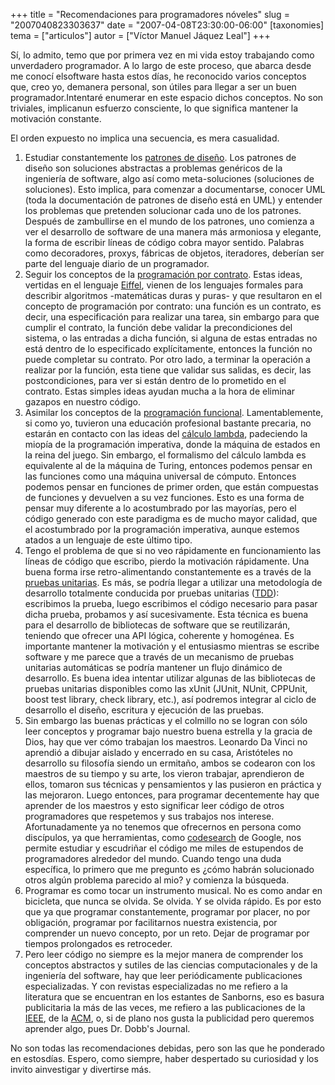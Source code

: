 +++
title = "Recomendaciones para programadores nóveles"
slug = "2007040823303637"
date = "2007-04-08T23:30:00-06:00"
[taxonomies]
tema = ["articulos"]
autor = ["Víctor Manuel Jáquez Leal"]
+++

Sí, lo admito, temo que por primera vez en mi vida estoy trabajando como
unverdadero programador. A lo largo de este proceso, que abarca desde me
conocí elsoftware hasta estos días, he reconocido varios conceptos que,
creo yo, demanera personal, son útiles para llegar a ser un buen
programador.Intentaré enumerar en este espacio dichos conceptos. No son
triviales, implicanun esfuerzo consciente, lo que significa mantener la
motivación constante.

<!-- more -->
El orden expuesto no implica una secuencia, es mera casualidad.

1.  Estudiar constantemente los [patrones de
    diseño](http://en.wikipedia.org/wiki/Design_pattern_%28computer_science%29 "patrones de diseño").
    Los patrones de diseño son soluciones abstractas a problemas
    genéricos de la ingeniería de software, algo así como
    meta-soluciones (soluciones de soluciones). Esto implica, para
    comenzar a documentarse, conocer UML (toda la documentación de
    patrones de diseño está en UML) y entender los problemas que
    pretenden solucionar cada uno de los patrones. Después de
    zambullirse en el mundo de los patrones, uno comienza a ver el
    desarrollo de software de una manera más armoniosa y elegante, la
    forma de escribir líneas de código cobra mayor sentido. Palabras
    como decoradores, proxys, fábricas de objetos, iteradores, deberían
    ser parte del lenguaje diario de un programador.
2.  Seguir los conceptos de la [programación por
    contrato](http://en.wikipedia.org/wiki/Programming_by_contract "programación por contrato").
    Estas ideas, vertidas en el lenguaje
    [Eiffel](http://www.eiffel.com/ "Eiffel"), vienen de los lenguajes
    formales para describir algoritmos -matemáticas duras y puras- y que
    resultaron en el concepto de programación por contrato: una función
    es un contrato, es decir, una especificación para realizar una
    tarea, sin embargo para que cumplir el contrato, la función debe
    validar la precondiciones del sistema, o las entradas a dicha
    función, si alguna de estas entradas no está dentro de lo
    especificado explícitamente, entonces la función no puede completar
    su contrato. Por otro lado, a terminar la operación a realizar por
    la función, esta tiene que validar sus salidas, es decir, las
    postcondiciones, para ver si están dentro de lo prometido en el
    contrato. Estas simples ideas ayudan mucha a la hora de eliminar
    gazapos en nuestro código.
3.  Asimilar los conceptos de la [programación
    funcional](http://en.wikipedia.org/wiki/Functional_programming "programación funcional").
    Lamentablemente, si como yo, tuvieron una educación profesional
    bastante precaria, no estarán en contacto con las ideas del [cálculo
    lambda](http://en.wikipedia.org/wiki/Lambda_calculus "cálculo lambda"),
    padeciendo la miopía de la programación imperativa, donde la máquina
    de estados en la reina del juego. Sin embargo, el formalismo del
    cálculo lambda es equivalente al de la máquina de Turing, entonces
    podemos pensar en las funciones como una máquina universal de
    cómputo. Entonces podemos pensar en funciones de primer orden, que
    están compuestas de funciones y devuelven a su vez funciones. Esto
    es una forma de pensar muy diferente a lo acostumbrado por las
    mayorías, pero el código generado con este paradigma es de mucho
    mayor calidad, que el acostumbrado por la programación imperativa,
    aunque estemos atados a un lenguaje de este último tipo.
4.  Tengo el problema de que si no veo rápidamente en funcionamiento las
    líneas de código que escribo, pierdo la motivación rápidamente. Una
    buena forma irse retro-alimentando constantemente es a través de la
    [pruebas
    unitarias](http://en.wikipedia.org/wiki/Unit_test "pruebas unitarias").
    Es más, se podría llegar a utilizar una metodología de desarrollo
    totalmente conducida por pruebas unitarias
    ([TDD](http://en.wikipedia.org/wiki/Test_driven_development "TDD")):
    escribimos la prueba, luego escribimos el código necesario para
    pasar dicha prueba, probamos y así sucesivamente. Esta técnica es
    buena para el desarrollo de bibliotecas de software que se
    reutilizarán, teniendo que ofrecer una API lógica, coherente y
    homogénea. Es importante mantener la motivación y el entusiasmo
    mientras se escribe software y me parece que a través de un
    mecanismo de pruebas unitarias automáticas se podría mantener un
    flujo dinámico de desarrollo. Es buena idea intentar utilizar
    algunas de las bibliotecas de pruebas unitarias disponibles como las
    xUnit (JUnit, NUnit, CPPUnit, boost test library, check library,
    etc.), así podremos integrar al ciclo de desarrollo el diseño,
    escritura y ejecución de las pruebas.
5.  Sin embargo las buenas prácticas y el colmillo no se logran con sólo
    leer conceptos y programar bajo nuestro buena estrella y la gracia
    de Dios, hay que ver cómo trabajan los maestros. Leonardo Da Vinci
    no aprendió a dibujar aislado y encerrado en su casa, Aristóteles no
    desarrollo su filosofía siendo un ermitaño, ambos se codearon con
    los maestros de su tiempo y su arte, los vieron trabajar,
    aprendieron de ellos, tomaron sus técnicas y pensamientos y las
    pusieron en práctica y las mejoraron. Luego entonces, para programar
    decentemente hay que aprender de los maestros y esto significar leer
    código de otros programadores que respetemos y sus trabajos nos
    interese. Afortunadamente ya no tenemos que ofrecernos en persona
    como discípulos, ya que herramientas, como
    [codesearch](http://www.google.com/codesearch "codesearch") de
    Google, nos permite estudiar y escudriñar el código me miles de
    estupendos de programadores alrededor del mundo. Cuando tengo una
    duda específica, lo primero que me pregunto es ¿cómo habrán
    solucionado otros algún problema parecido al mio? y comienza la
    búsqueda.
6.  Programar es como tocar un instrumento musical. No es como andar en
    bicicleta, que nunca se olvida. Se olvida. Y se olvida rápido. Es
    por esto que ya que programar constantemente, programar por placer,
    no por obligación, programar por facilitarnos nuestra existencia,
    por comprender un nuevo concepto, por un reto. Dejar de programar
    por tiempos prolongados es retroceder.
7.  Pero leer código no siempre es la mejor manera de comprender los
    conceptos abstractos y sutiles de las ciencias computacionales y de
    la ingeniería del software, hay que leer periódicamente
    publicaciones especializadas. Y con revistas especializadas no me
    refiero a la literatura que se encuentran en los estantes de
    Sanborns, eso es basura publicitaria la más de las veces, me refiero
    a las publicaciones de la [IEEE](http://www.ieee.org "IEEE"), de la
    [ACM](http://www.acm.org/ "ACM"), o, si de plano nos gusta la
    publicidad pero queremos aprender algo, pues Dr. Dobb's Journal.  

No son todas las recomendaciones debidas, pero son las que he ponderado
en estosdías. Espero, como siempre, haber despertado su curiosidad y los
invito ainvestigar y divertirse más.

